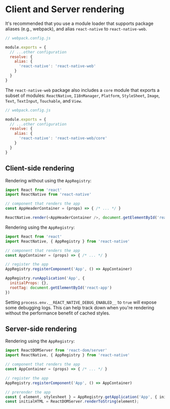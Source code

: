 # Client and Server rendering

It's recommended that you use a module loader that supports package aliases
(e.g., webpack), and alias `react-native` to `react-native-web`.

```js
// webpack.config.js

module.exports = {
  // ...other configuration
  resolve: {
    alias: {
      'react-native': 'react-native-web'
    }
  }
}
```

The `react-native-web` package also includes a `core` module that exports a
subset of modules: `ReactNative`, `I18nManager`, `Platform`, `StyleSheet`,
`Image`, `Text`, `TextInput`, `Touchable`, and `View`.

```js
// webpack.config.js

module.exports = {
  // ...other configuration
  resolve: {
    alias: {
      'react-native': 'react-native-web/core'
    }
  }
}
```

## Client-side rendering

Rendering without using the `AppRegistry`:

```js
import React from 'react'
import ReactNative from 'react-native'

// component that renders the app
const AppHeaderContainer = (props) => { /* ... */ }

ReactNative.render(<AppHeaderContainer />, document.getElementById('react-app-header'))
```

Rendering using the `AppRegistry`:

```js
import React from 'react'
import ReactNative, { AppRegistry } from 'react-native'

// component that renders the app
const AppContainer = (props) => { /* ... */ }

// register the app
AppRegistry.registerComponent('App', () => AppContainer)

AppRegistry.runApplication('App', {
  initialProps: {},
  rootTag: document.getElementById('react-app')
})
```

Setting `process.env.__REACT_NATIVE_DEBUG_ENABLED__` to `true` will expose some
debugging logs. This can help track down when you're rendering without the
performance benefit of cached styles.

## Server-side rendering

Rendering using the `AppRegistry`:

```js
import ReactDOMServer from 'react-dom/server'
import ReactNative, { AppRegistry } from 'react-native'

// component that renders the app
const AppContainer = (props) => { /* ... */ }

// register the app
AppRegistry.registerComponent('App', () => AppContainer)

// prerender the app
const { element, stylesheet } = AppRegistry.getApplication('App', { initialProps });
const initialHTML = ReactDOMServer.renderToString(element);
```

